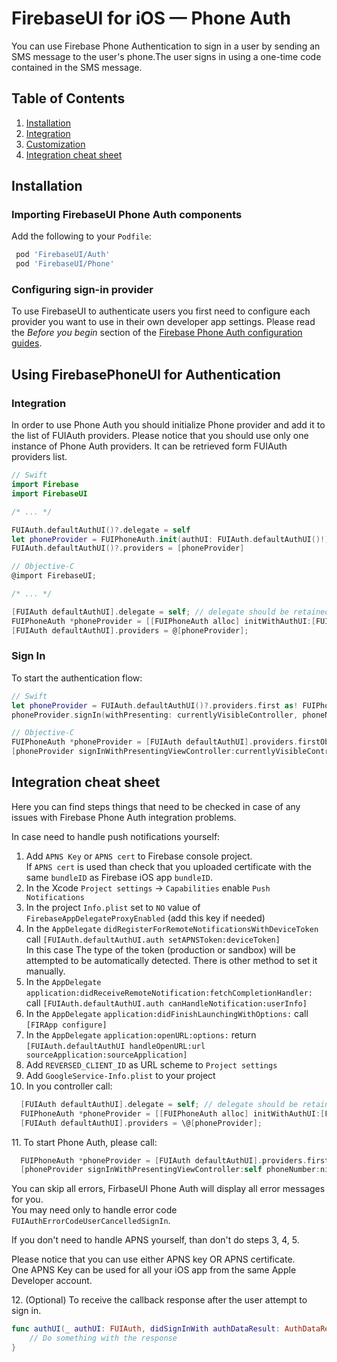 # FirebaseUI for iOS — Phone Auth

You can use Firebase Phone Authentication to sign in a user by sending an SMS message to the user's phone.The user signs in using a one-time code contained in the SMS message.

## Table of Contents

1. [Installation](#installation)
1. [Integration](#using-firebasephoneui-for-authentication)
1. [Customization](#customizing)
1. [Integration cheat sheet](#integration-cheat-sheet)

## Installation
### Importing FirebaseUI Phone Auth components
Add the following to your `Podfile`:
```ruby
 pod 'FirebaseUI/Auth'
 pod 'FirebaseUI/Phone'
```

### Configuring sign-in provider
To use FirebaseUI to authenticate users you first need to configure each provider you want to use in
their own developer app settings. Please read the *Before you begin* section of the [Firebase
Phone Auth configuration guides](https://firebase.google.com/docs/auth/ios/phone-auth#before_you_begin).

## Using FirebasePhoneUI for Authentication

### Integration

In order to use Phone Auth you should initialize Phone provider and add it to the list of FUIAuth providers. Please notice that you should use only one instance of Phone Auth providers. It can be retrieved form FUIAuth providers list.

```swift
// Swift
import Firebase
import FirebaseUI

/* ... */

FUIAuth.defaultAuthUI()?.delegate = self
let phoneProvider = FUIPhoneAuth.init(authUI: FUIAuth.defaultAuthUI()!)
FUIAuth.defaultAuthUI()?.providers = [phoneProvider]
```

```objective-c
// Objective-C
@import FirebaseUI;

/* ... */

[FUIAuth defaultAuthUI].delegate = self; // delegate should be retained by you!
FUIPhoneAuth *phoneProvider = [[FUIPhoneAuth alloc] initWithAuthUI:[FUIAuth defaultAuthUI]];
[FUIAuth defaultAuthUI].providers = @[phoneProvider];
```

### Sign In

To start the authentication flow:

```swift
// Swift
let phoneProvider = FUIAuth.defaultAuthUI()?.providers.first as! FUIPhoneAuth
phoneProvider.signIn(withPresenting: currentlyVisibleController, phoneNumber: nil)
```

```objective-c
// Objective-C
FUIPhoneAuth *phoneProvider = [FUIAuth defaultAuthUI].providers.firstObject;
[phoneProvider signInWithPresentingViewController:currentlyVisibleController phoneNumber:nil];
```

## Integration cheat sheet
Here you can find steps things that need to be checked in case of any issues with Firebase Phone Auth integration problems.

In case  need to handle push notifications yourself:

1. Add `APNS Key` or `APNS cert` to Firebase console project.
<br>If `APNS cert` is used than check that you uploaded certificate with the same `bundleID` as Firebase iOS app `bundleID`.
1. In the Xcode `Project settings` -> `Capabilities` enable `Push Notifications`
1. In the project `Info.plist` set to `NO` value of `FirebaseAppDelegateProxyEnabled` (add this key if needed)
1. In the `AppDelegate` `didRegisterForRemoteNotificationsWithDeviceToken` call `[FUIAuth.defaultAuthUI.auth setAPNSToken:deviceToken]`
<br>In this case The type of the token (production or sandbox) will be attempted to be automatically detected. There is other method to set it manually.
1. In the `AppDelegate` `application:didReceiveRemoteNotification:fetchCompletionHandler:` call `[FUIAuth.defaultAuthUI.auth canHandleNotification:userInfo]`
1. In the `AppDelegate` `application:didFinishLaunchingWithOptions:` call `[FIRApp configure]`
1. In the `AppDelegate` `application:openURL:options:` return `[FUIAuth.defaultAuthUI handleOpenURL:url sourceApplication:sourceApplication]`
1. Add `REVERSED_CLIENT_ID` as URL scheme to `Project settings`
1. Add `GoogleService-Info.plist` to your project
1. In you controller call:
```objective-c
  [FUIAuth defaultAuthUI].delegate = self; // delegate should be retained by you!
  FUIPhoneAuth *phoneProvider = [[FUIPhoneAuth alloc] initWithAuthUI:[FUIAuth defaultAuthUI]];
  [FUIAuth defaultAuthUI].providers = \@[phoneProvider];
```
11\. To start Phone Auth, please call:
```objective-c
  FUIPhoneAuth *phoneProvider = [FUIAuth defaultAuthUI].providers.firstObject;
  [phoneProvider signInWithPresentingViewController:self phoneNumber:nil];
```
You can skip all errors, FirbaseUI Phone Auth will display all error messages for you.
<br>You may need only to handle error code `FUIAuthErrorCodeUserCancelledSignIn`.

If you don't need to handle APNS yourself, than don't do steps 3, 4, 5.

Please notice that you can use either APNS key OR APNS certificate.
<br>One APNS Key can be used for all your iOS app from the same Apple Developer account.

12\. (Optional) To receive the callback response after the user attempt to sign in.

```swift
func authUI(_ authUI: FUIAuth, didSignInWith authDataResult: AuthDataResult?, error: Error?) {
    // Do something with the response 
}
```
